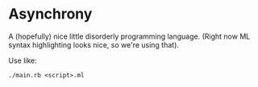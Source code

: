 # Asynchrony
A (hopefully) nice little disorderly programming language.
(Right now ML syntax highlighting looks nice, so we're using that).

Use like:
```
./main.rb <script>.ml
```
